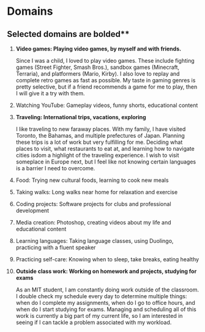 # Domains

## Selected domains are bolded\*\*

1. **Video games: Playing video games, by myself and with friends.**

   Since I was a child, I loved to play video games. These include fighting games (Street Fighter, Smash Bros.), sandbox games (Minecraft, Terraria), and platformers (Mario, Kirby). I also love to replay and complete retro games as fast as possible. My taste in gaming genres is pretty selective, but if a friend recommends a game for me to play, then I will give it a try with them.

2. Watching YouTube: Gameplay videos, funny shorts, educational content

3. **Traveling: International trips, vacations, exploring**

   I like traveling to new faraway places. With my family, I have visited Toronto, the Bahamas, and multiple prefectures of Japan. Planning these trips is a lot of work but very fulfilling for me. Deciding what places to visit, what restaurants to eat at, and learning how to navigate cities isdom a highlight of the traveling experience. I wish to visit someplace in Europe next, but I feel like not knowing certain languages is a barrier I need to overcome.

4. Food: Trying new cultural foods, learning to cook new meals

5. Taking walks: Long walks near home for relaxation and exercise

6. Coding projects: Software projects for clubs and professional development

7. Media creation: Photoshop, creating videos about my life and educational content

8. Learning languages: Taking language classes, using Duolingo, practicing with a fluent speaker

9. Practicing self-care: Knowing when to sleep, take breaks, eating healthy

10. **Outside class work: Working on homework and projects, studying for exams**

    As an MIT student, I am constantly doing work outside of the classroom. I double check my schedule every day to determine multiple things: when do I complete my assignments, when do I go to office hours, and when do I start studying for exams. Managing and scheduling all of this work is currently a big part of my current life, so I am interested in seeing if I can tackle a problem associated with my workload.
